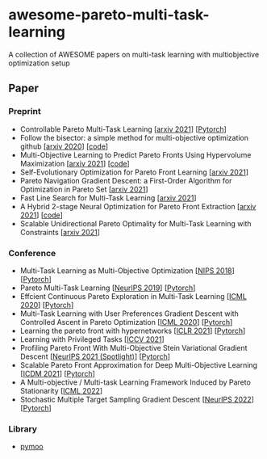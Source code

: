 # awesome-pareto-multi-task-learning
A collection of AWESOME papers on multi-task learning with multiobjective optimization setup

## Paper
### Preprint
 - Controllable Pareto Multi-Task Learning [[arxiv 2021](https://arxiv.org/pdf/2010.06313.pdf)] [[Pytorch](https://openreview.net/attachment?id=5mhViEOQxaV&name=supplementary_material)]
 - Follow the bisector: a simple method for multi-objective optimization github [[arxiv 2020](https://arxiv.org/abs/2007.06937)] [[code](https://github.com/amkatrutsa/edm)]
 - Multi-Objective Learning to Predict Pareto Fronts Using Hypervolume Maximization [[arxiv 2021](https://arxiv.org/pdf/2102.04523.pdf)] [[code](https://github.com/timodeist/multi_objective_learning)]
 - Self-Evolutionary Optimization for Pareto Front Learning [[arxiv 2021](https://arxiv.org/pdf/2110.03461.pdf)]
 - Pareto Navigation Gradient Descent: a First-Order Algorithm for Optimization in Pareto Set [[arxiv 2021](https://arxiv.org/pdf/2110.08713)]
 - Fast Line Search for Multi-Task Learning [[arxiv 2021](https://arxiv.org/abs/2110.00874)]
 - A Hybrid 2-stage Neural Optimization for Pareto Front Extraction [[arxiv 2021](https://arxiv.org/abs/2101.11684)] [[code](https://openreview.net/attachment?id=UOj0MV__Cr&name=supplementary_material)]
 - Scalable Unidirectional Pareto Optimality for Multi-Task Learning with Constraints [[arxiv 2021](https://arxiv.org/abs/2110.15442)]

### Conference
 - Multi-Task Learning as Multi-Objective Optimization [[NIPS 2018](https://arxiv.org/pdf/1810.04650.pdf)] [[Pytorch](https://github.com/isl-org/MultiObjectiveOptimization)]
 - Pareto Multi-Task Learning  [[NeurIPS 2019](https://proceedings.neurips.cc/paper/2019/file/685bfde03eb646c27ed565881917c71c-Paper.pdf)] [[Pytorch](https://github.com/Xi-L/ParetoMTL)]
 - Effcient Continuous Pareto Exploration in Multi-Task Learning [[ICML 2020](http://proceedings.mlr.press/v119/ma20a/ma20a.pdf)] [[Pytorch](https://github.com/mit-gfx/ContinuousParetoMTL)]
 - Multi-Task Learning with User Preferences Gradient Descent with Controlled Ascent in Pareto Optimization [[ICML 2020](http://proceedings.mlr.press/v119/mahapatra20a/mahapatra20a.pdf)] [[Pytorch](https://github.com/dbmptr/EPOSearch)]
 - Learning the pareto front with hypernetworks [[ICLR 2021](https://arxiv.org/pdf/2010.04104.pdf)] [[Pytorch](https://github.com/AvivNavon/pareto-hypernetworks)]
 - Learning with Privileged Tasks [[ICCV 2021](https://openaccess.thecvf.com/content/ICCV2021/html/Song_Learning_With_Privileged_Tasks_ICCV_2021_paper.html)] 
- Profiling Pareto Front With Multi-Objective Stein Variational Gradient Descent [[NeurIPS 2021 (Spotlight)](https://proceedings.neurips.cc/paper/2021/file/7bb16972da003e87724f048d76b7e0e1-Paper.pdf)] [[Pytorch](https://github.com/gnobitab/MultiObjectiveSampling)]
 - Scalable Pareto Front Approximation for Deep Multi-Objective Learning [[ICDM 2021](https://128.84.4.13/pdf/2103.13392.pdf)] [[Pytorch](https://github.com/ruchtem/cosmos)]
 - A Multi-objective / Multi-task Learning Framework Induced by Pareto Stationarity [[ICML 2022](https://proceedings.mlr.press/v162/momma22a.html)]
 - Stochastic Multiple Target Sampling Gradient Descent [[NeurIPS 2022](https://arxiv.org/abs/2206.01934?fbclid=IwAR0DctSaeZhpvgJeYZO1RNCxCy4DR-PSB65qKOFklALv2rCyUw6W2sNAssw)] [[Pytorch](https://github.com/VietHoang1512/MT-SGD)]
### Library
 - [pymoo](https://pymoo.org/)
